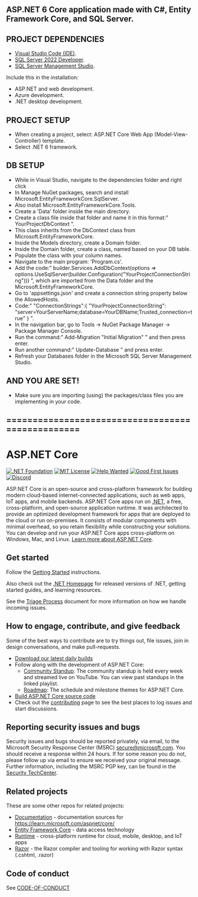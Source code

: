 ## ASP.NET 6 Core application made with C#, Entity Framework Core, and SQL Server.

## PROJECT DEPENDENCIES
- [Visual Studio Code (IDE)](https://visualstudio.microsoft.com/).
- [SQL Server 2022 Developer](https://www.microsoft.com/en-us/sql-server/sql-server-downloads).
- [SQL Server Management Studio](https://learn.microsoft.com/en-us/sql/ssms/download-sql-server-management-studio-ssms?view=sql-server-ver16&redirectedfrom=MSDN).

Include this in the installation:
- ASP.NET and web development.
- Azure development.
- .NET desktop development.

## PROJECT SETUP
- When creating a project, select: ASP.NET Core Web App (Model-View-Controller) template.
- Select .NET 6 framework.

## DB SETUP
- While in Visual Studio, navigate to the dependencies folder and right click
- In Manage NuGet packages, search and install Microsoft.EntityFrameworkCore.SqlServer.
- Also install Microsoft.EntityFrameworkCore.Tools.
- Create a 'Data' folder inside the main directory.
- Create a class file inside that folder and name it in this format:" YourProjectDbContext ".
- This class inherits from the DbContext class from Microsoft.EntityFrameworkCore.
- Inside the Models directory, create a Domain folder.
- Inside the Domain folder, create a class, named based on your DB table.
- Populate the class with your column names.
- Navigate to the main program: 'Program.cs'.
- Add the code:" builder.Services.AddDbContext<YourProjectDbContext>(options => options.UseSqlServer(builder.Configuration("YourProjectConnectionString"))) ",
which are imported from the Data folder and the Microsoft.EntityFrameworkCore.
- Go to 'appsettings.json' and create a connection string property below the AllowedHosts.
- Code:" "ConnectionStrings":{ "YourProjectConnectionString": "server=YourServerName;database=YourDBName;Trusted_connection=true" } ".
- In the navigation bar, go to Tools -> NuGet Package Manager -> Package Manager Console.
- Run the command:" Add-Migration "Initial Migration" " and then press enter.
- Run another command:" Update-Database " and press enter.
- Refresh your Databases folder in the Microsoft SQL Server Management Studio.

## AND YOU ARE SET!
- Make sure you are importing (using) the packages/class files you are implementing in your code.


## =================================================
ASP.NET Core
============

[![.NET Foundation](https://img.shields.io/badge/.NET%20Foundation-blueviolet.svg)](https://www.dotnetfoundation.org/)
[![MIT License](https://img.shields.io/github/license/dotnet/aspnetcore?color=%230b0&style=flat-square)](https://github.com/dotnet/aspnetcore/blob/main/LICENSE.txt) [![Help Wanted](https://img.shields.io/github/issues/dotnet/aspnetcore/help%20wanted?color=%232EA043&label=help%20wanted&style=flat-square)](https://github.com/dotnet/aspnetcore/issues?q=is%3Aissue+is%3Aopen+label%3A%22help+wanted%22) [![Good First Issues](https://img.shields.io/github/issues/dotnet/aspnetcore/good%20first%20issue?color=%23512BD4&label=good%20first%20issue&style=flat-square)](https://github.com/dotnet/aspnetcore/issues?q=is%3Aissue+is%3Aopen+label%3A%22good+first+issue%22)
[![Discord](https://img.shields.io/discord/732297728826277939?style=flat-square&label=Discord&logo=discord&logoColor=white&color=7289DA)](https://aka.ms/dotnet-discord)

ASP.NET Core is an open-source and cross-platform framework for building modern cloud-based internet-connected applications, such as web apps, IoT apps, and mobile backends. ASP.NET Core apps run on [.NET](https://dot.net), a free, cross-platform, and open-source application runtime. It was architected to provide an optimized development framework for apps that are deployed to the cloud or run on-premises. It consists of modular components with minimal overhead, so you retain flexibility while constructing your solutions. You can develop and run your ASP.NET Core apps cross-platform on Windows, Mac, and Linux. [Learn more about ASP.NET Core](https://learn.microsoft.com/aspnet/core/).

## Get started

Follow the [Getting Started](https://learn.microsoft.com/aspnet/core/getting-started) instructions.

Also check out the [.NET Homepage](https://www.microsoft.com/net) for released versions of .NET, getting started guides, and learning resources.

See the [Triage Process](https://github.com/dotnet/aspnetcore/blob/main/docs/TriageProcess.md) document for more information on how we handle incoming issues.

## How to engage, contribute, and give feedback

Some of the best ways to contribute are to try things out, file issues, join in design conversations,
and make pull-requests.

* [Download our latest daily builds](./docs/DailyBuilds.md)
* Follow along with the development of ASP.NET Core:
    * [Community Standup](https://live.asp.net): The community standup is held every week and streamed live on YouTube. You can view past standups in the linked playlist.
    * [Roadmap](https://aka.ms/aspnet/roadmap): The schedule and milestone themes for ASP.NET Core.
* [Build ASP.NET Core source code](./docs/BuildFromSource.md)
* Check out the [contributing](CONTRIBUTING.md) page to see the best places to log issues and start discussions.

## Reporting security issues and bugs

Security issues and bugs should be reported privately, via email, to the Microsoft Security Response Center (MSRC)  secure@microsoft.com. You should receive a response within 24 hours. If for some reason you do not, please follow up via email to ensure we received your original message. Further information, including the MSRC PGP key, can be found in the [Security TechCenter](https://technet.microsoft.com/en-us/security/ff852094.aspx).

## Related projects

These are some other repos for related projects:

* [Documentation](https://github.com/aspnet/Docs) - documentation sources for https://learn.microsoft.com/aspnet/core/
* [Entity Framework Core](https://github.com/dotnet/efcore) - data access technology
* [Runtime](https://github.com/dotnet/runtime) - cross-platform runtime for cloud, mobile, desktop, and IoT apps
* [Razor](https://github.com/dotnet/razor) - the Razor compiler and tooling for working with Razor syntax (.cshtml, .razor)

## Code of conduct

See [CODE-OF-CONDUCT](./CODE-OF-CONDUCT.md)

